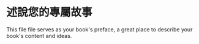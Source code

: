 # 述說您的專屬故事

This file file serves as your book's preface, a great place to describe your book's content and ideas.

